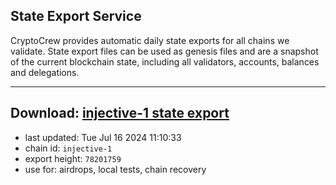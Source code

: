 ## State Export Service
CryptoCrew provides automatic daily state exports for all chains we validate. State export files can be used as genesis files and are a snapshot of the current blockchain state, including all validators, accounts, balances and delegations.

---
**Download: [injective-1 state export](https://dl-eu2.ccvalidators.com/SERVICE/injective/injective-1_export_78201759.json)**
---

- last updated: Tue Jul 16 2024 11:10:33
- chain id: `injective-1`
- export height: `78201759`
- use for: airdrops, local tests, chain recovery
